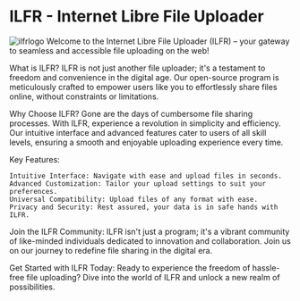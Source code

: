 # ILFR - Internet Libre File Uploader
![ilfrlogo](https://github.com/SavioDesenvolver/ILFR/assets/77400555/3d892927-25f2-4a19-b908-c4d1e7599e86)
Welcome to the Internet Libre File Uploader (ILFR) – your gateway to seamless and accessible file uploading on the web!

What is ILFR?
ILFR is not just another file uploader; it's a testament to freedom and convenience in the digital age. Our open-source program is meticulously crafted to empower users like you to effortlessly share files online, without constraints or limitations.

Why Choose ILFR?
Gone are the days of cumbersome file sharing processes. With ILFR, experience a revolution in simplicity and efficiency. Our intuitive interface and advanced features cater to users of all skill levels, ensuring a smooth and enjoyable uploading experience every time.

Key Features:

    Intuitive Interface: Navigate with ease and upload files in seconds.
    Advanced Customization: Tailor your upload settings to suit your preferences.
    Universal Compatibility: Upload files of any format with ease.
    Privacy and Security: Rest assured, your data is in safe hands with ILFR.

Join the ILFR Community:
ILFR isn't just a program; it's a vibrant community of like-minded individuals dedicated to innovation and collaboration. Join us on our journey to redefine file sharing in the digital era.

Get Started with ILFR Today:
Ready to experience the freedom of hassle-free file uploading? Dive into the world of ILFR and unlock a new realm of possibilities.

